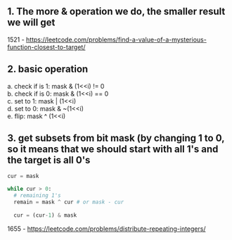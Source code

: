 ## 1. The more & operation we do, the smaller result we will get

1521 - https://leetcode.com/problems/find-a-value-of-a-mysterious-function-closest-to-target/

## 2. basic operation

a. check if is 1: mask & (1<<i) != 0  
b. check if is 0: mask & (1<<i) == 0  
c. set to 1: mask | (1<<i)  
d. set to 0: mask & ~(1<<i)  
e. flip: mask ^ (1<<i)

## 3. get subsets from bit mask (by changing 1 to 0, so it means that we should start with all 1's and the target is all 0's

```python
cur = mask

while cur > 0:
  # remaining 1's
  remain = mask ^ cur # or mask - cur
  
  cur = (cur-1) & mask
```

1655 - https://leetcode.com/problems/distribute-repeating-integers/
